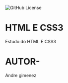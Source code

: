 ![GitHub License](https://img.shields.io/github/license/andregimenez09/site?style=plastic)
# HTML E CSS3
Estudo do HTML E CSS3
# AUTOR-
Andre gimenez
